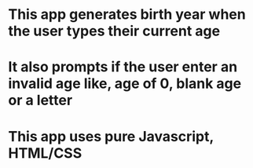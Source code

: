 # This app generates birth year when the user types their current age
# It also prompts if the user enter an invalid age like, age of 0, blank age or a letter
# This app uses pure Javascript, HTML/CSS


